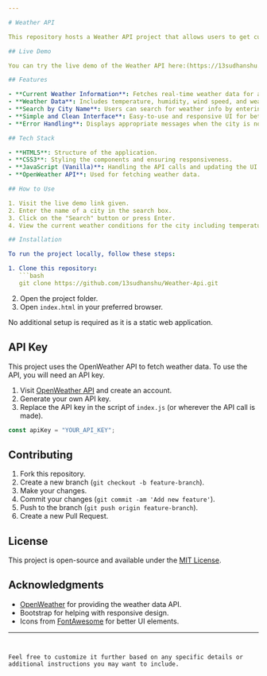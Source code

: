 ```yaml
---

# Weather API

This repository hosts a Weather API project that allows users to get current weather information for any city around the world. The API is designed to provide real-time data such as temperature, humidity, wind speed, and weather conditions using a simple and intuitive interface.

## Live Demo

You can try the live demo of the Weather API here:(https://13sudhanshu.github.io/Weather-Api/)

## Features

- **Current Weather Information**: Fetches real-time weather data for any city.
- **Weather Data**: Includes temperature, humidity, wind speed, and weather description.
- **Search by City Name**: Users can search for weather info by entering the name of any city.
- **Simple and Clean Interface**: Easy-to-use and responsive UI for better user experience.
- **Error Handling**: Displays appropriate messages when the city is not found or if there's any issue fetching the data.

## Tech Stack

- **HTML5**: Structure of the application.
- **CSS3**: Styling the components and ensuring responsiveness.
- **JavaScript (Vanilla)**: Handling the API calls and updating the UI with real-time data.
- **OpenWeather API**: Used for fetching weather data.

## How to Use

1. Visit the live demo link given.
2. Enter the name of a city in the search box.
3. Click on the "Search" button or press Enter.
4. View the current weather conditions for the city including temperature, humidity, wind speed, and weather description.

## Installation

To run the project locally, follow these steps:

1. Clone this repository:
   ```bash
   git clone https://github.com/13sudhanshu/Weather-Api.git
   ```
2. Open the project folder.
3. Open `index.html` in your preferred browser.

No additional setup is required as it is a static web application.

## API Key

This project uses the OpenWeather API to fetch weather data. To use the API, you will need an API key.

1. Visit [OpenWeather API](https://openweathermap.org/api) and create an account.
2. Generate your own API key.
3. Replace the API key in the script of `index.js` (or wherever the API call is made).

```javascript
const apiKey = "YOUR_API_KEY";
```

## Contributing

1. Fork this repository.
2. Create a new branch (`git checkout -b feature-branch`).
3. Make your changes.
4. Commit your changes (`git commit -am 'Add new feature'`).
5. Push to the branch (`git push origin feature-branch`).
6. Create a new Pull Request.

## License

This project is open-source and available under the [MIT License](LICENSE).

## Acknowledgments

- [OpenWeather](https://openweathermap.org/) for providing the weather data API.
- Bootstrap for helping with responsive design.
- Icons from [FontAwesome](https://fontawesome.com/) for better UI elements.

---
```


Feel free to customize it further based on any specific details or additional instructions you may want to include.
